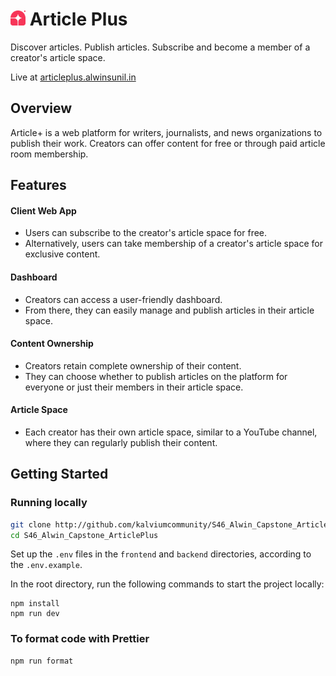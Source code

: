 # <img src="https://raw.githubusercontent.com/kalviumcommunity/S46_Alwin_Capstone_ArticlePlus/47a993a18522a71f3e401c636094b6f083622d26/frontend/public/logo.svg" alt="image" width="24" height="auto"> Article Plus

Discover articles. Publish articles. Subscribe and become a member of a creator's article space.

Live at [articleplus.alwinsunil.in](https://articleplus.alwinsunil.in/)

## Overview

Article+ is a web platform for writers, journalists, and news organizations to publish their work. Creators can offer content for free or through paid article room membership.

## Features

#### Client Web App

-   Users can subscribe to the creator's article space for free.
-   Alternatively, users can take membership of a creator's article space for exclusive content.

#### Dashboard

-   Creators can access a user-friendly dashboard.
-   From there, they can easily manage and publish articles in their article space.

#### Content Ownership

-   Creators retain complete ownership of their content.
-   They can choose whether to publish articles on the platform for everyone or just their members in their article space.

#### Article Space

-   Each creator has their own article space, similar to a YouTube channel, where they can regularly publish their content.

## Getting Started

### Running locally

```bash
git clone http://github.com/kalviumcommunity/S46_Alwin_Capstone_ArticlePlus
cd S46_Alwin_Capstone_ArticlePlus
```

Set up the `.env` files in the `frontend` and `backend` directories, according to the `.env.example`.

In the root directory, run the following commands to start the project locally:

```
npm install
npm run dev
```

### To format code with Prettier

```
npm run format
```

